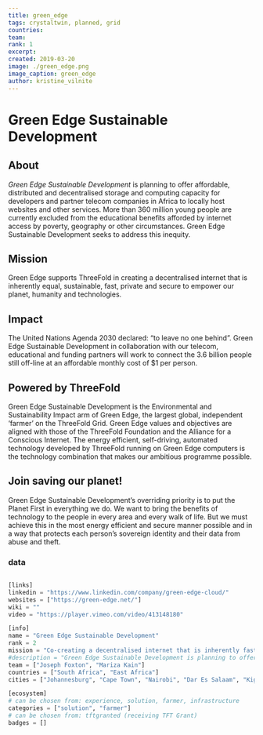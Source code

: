 ```yaml
---
title: green_edge
tags: crystaltwin, planned, grid
countries: 
team: 
rank: 1
excerpt: 
created: 2019-03-20
image: ./green_edge.png
image_caption: green_edge
author: kristine_vilnite
---
```




# Green Edge Sustainable Development

## About

*Green Edge Sustainable Development* is planning to offer affordable, distributed and decentralised storage and computing capacity for developers and partner telecom companies in Africa to locally host websites and other services. More than 360 million young people are currently excluded from the educational benefits afforded by internet access by poverty, geography or other circumstances. Green Edge Sustainable Development seeks to address this inequity.

## Mission

Green Edge supports ThreeFold in creating a decentralised internet that is inherently equal, sustainable, fast, private and secure to empower our planet, humanity and technologies.

## Impact

The  United Nations Agenda 2030 declared: “to leave no one behind”. Green Edge Sustainable Development in collaboration with our telecom, educational and funding partners will work to connect the 3.6 billion people still off-line at an affordable monthly cost of $1 per person.

## Powered by ThreeFold

Green Edge Sustainable Development is the Environmental and Sustainability Impact arm of Green Edge, the largest global, independent ‘farmer’ on the ThreeFold Grid. Green Edge values and objectives are aligned with those of the ThreeFold Foundation and the Alliance for a Conscious Internet. The energy efficient, self-driving, automated technology developed by ThreeFold running on Green Edge computers is the technology combination that makes our ambitious programme possible.

## Join saving our planet!

Green Edge Sustainable Development’s overriding priority is to put the Planet First in everything we do. We want to bring the benefits of technology to the people in every area and every walk of life. But we must achieve this in the most energy efficient and secure manner possible and in a way that protects each person’s sovereign identity and their data from abuse and theft.


### data

```python

[links]
linkedin = "https://www.linkedin.com/company/green-edge-cloud/"
websites = ["https://green-edge.net/"]
wiki = ""
video = "https://player.vimeo.com/video/413148180"

[info]
name = "Green Edge Sustainable Development"
rank = 2
mission = "Co-creating a decentralised internet that is inherently faster, greener, more private, and more secure than today's internet."
#description = "Green Edge Sustainable Development is planning to offer inexpensive, distributed and decentralised storage and computing capacity for developers and partner telecom companies in Africa to locally host websites and other services. More than 360 million young people are currently excluded from the educational benefits afforded by internet access by poverty, geography or other circumstances. Green Edge Sustainable Development seeks to address this inequity."
team = ["Joseph Foxton", "Mariza Kain"]
countries = ["South Africa", "East Africa"]
cities = ["Johannesburg", "Cape Town", "Nairobi", "Dar Es Salaam", "Kigali"]

[ecosystem]
# can be chosen from: experience, solution, farmer, infrastructure
categories = ["solution", "farmer"]
# can be chosen from: tftgranted (receiving TFT Grant)
badges = []

```
